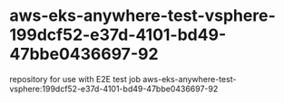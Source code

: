 # aws-eks-anywhere-test-vsphere-199dcf52-e37d-4101-bd49-47bbe0436697-92
repository for use with E2E test job aws-eks-anywhere-test-vsphere:199dcf52-e37d-4101-bd49-47bbe0436697-92
